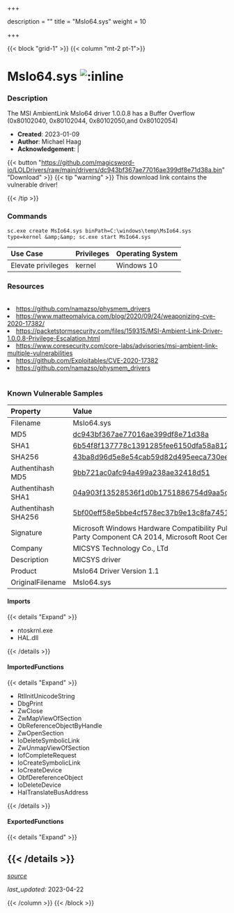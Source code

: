 +++

description = ""
title = "MsIo64.sys"
weight = 10

+++


{{< block "grid-1" >}}
{{< column "mt-2 pt-1">}}


# MsIo64.sys ![:inline](/images/twitter_verified.png) 


### Description

The MSI AmbientLink MsIo64 driver 1.0.0.8 has a Buffer Overflow (0x80102040, 0x80102044, 0x80102050,and 0x80102054)

- **Created**: 2023-01-09
- **Author**: Michael Haag
- **Acknowledgement**:  | [](https://twitter.com/)

{{< button "https://github.com/magicsword-io/LOLDrivers/raw/main/drivers/dc943bf367ae77016ae399df8e71d38a.bin" "Download" >}}
{{< tip "warning" >}}
This download link contains the vulnerable driver!

{{< /tip >}}

### Commands

```
sc.exe create MsIo64.sys binPath=C:\windows\temp\MsIo64.sys type=kernel &amp;&amp; sc.exe start MsIo64.sys
```

| Use Case | Privileges | Operating System | 
|:---- | ---- | ---- |
| Elevate privileges | kernel | Windows 10 |

### Resources
<br>
<li><a href=" https://github.com/namazso/physmem_drivers"> https://github.com/namazso/physmem_drivers</a></li>
<li><a href=" https://www.matteomalvica.com/blog/2020/09/24/weaponizing-cve-2020-17382/"> https://www.matteomalvica.com/blog/2020/09/24/weaponizing-cve-2020-17382/</a></li>
<li><a href="https://packetstormsecurity.com/files/159315/MSI-Ambient-Link-Driver-1.0.0.8-Privilege-Escalation.html">https://packetstormsecurity.com/files/159315/MSI-Ambient-Link-Driver-1.0.0.8-Privilege-Escalation.html</a></li>
<li><a href="https://www.coresecurity.com/core-labs/advisories/msi-ambient-link-multiple-vulnerabilities">https://www.coresecurity.com/core-labs/advisories/msi-ambient-link-multiple-vulnerabilities</a></li>
<li><a href="https://github.com/Exploitables/CVE-2020-17382">https://github.com/Exploitables/CVE-2020-17382</a></li>
<li><a href="https://github.com/namazso/physmem_drivers">https://github.com/namazso/physmem_drivers</a></li>
<br>

### Known Vulnerable Samples

| Property           | Value |
|:-------------------|:------|
| Filename           | MsIo64.sys |
| MD5                | [dc943bf367ae77016ae399df8e71d38a](https://www.virustotal.com/gui/file/dc943bf367ae77016ae399df8e71d38a) |
| SHA1               | [6b54f8f137778c1391285fee6150dfa58a8120b1](https://www.virustotal.com/gui/file/6b54f8f137778c1391285fee6150dfa58a8120b1) |
| SHA256             | [43ba8d96d5e8e54cab59d82d495eeca730eeb16e4743ed134cdd495c51a4fc89](https://www.virustotal.com/gui/file/43ba8d96d5e8e54cab59d82d495eeca730eeb16e4743ed134cdd495c51a4fc89) |
| Authentihash MD5   | [9bb721ac0afc94a499a238ae32418d51](https://www.virustotal.com/gui/search/authentihash%253A9bb721ac0afc94a499a238ae32418d51) |
| Authentihash SHA1  | [04a903f13528536f1d0b1751886754d9aa5cdafa](https://www.virustotal.com/gui/search/authentihash%253A04a903f13528536f1d0b1751886754d9aa5cdafa) |
| Authentihash SHA256| [5bf00eff58e5bbe4cf578ec37b9e13c8fa74511fb2644352fcc091347153a709](https://www.virustotal.com/gui/search/authentihash%253A5bf00eff58e5bbe4cf578ec37b9e13c8fa74511fb2644352fcc091347153a709) |
| Signature         | Microsoft Windows Hardware Compatibility Publisher, Microsoft Windows Third Party Component CA 2014, Microsoft Root Certificate Authority 2010   |
| Company           | MICSYS Technology Co., LTd |
| Description       | MICSYS driver |
| Product           | MsIo64 Driver Version 1.1 |
| OriginalFilename  | MsIo64.sys |


#### Imports
{{< details "Expand" >}}
* ntoskrnl.exe
* HAL.dll

{{< /details >}}
#### ImportedFunctions
{{< details "Expand" >}}
* RtlInitUnicodeString
* DbgPrint
* ZwClose
* ZwMapViewOfSection
* ObReferenceObjectByHandle
* ZwOpenSection
* IoDeleteSymbolicLink
* ZwUnmapViewOfSection
* IofCompleteRequest
* IoCreateSymbolicLink
* IoCreateDevice
* ObfDereferenceObject
* IoDeleteDevice
* HalTranslateBusAddress

{{< /details >}}
#### ExportedFunctions
{{< details "Expand" >}}

{{< /details >}}
-----



[*source*](https://github.com/magicsword-io/LOLDrivers/tree/main/yaml/msio64.yaml)

*last_updated:* 2023-04-22








{{< /column >}}
{{< /block >}}
